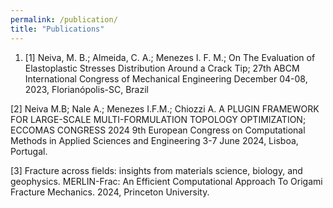 ```yaml
---
permalink: /publication/
title: "Publications"
---
```


1. [1] Neiva, M. B.; Almeida, C. A.; Menezes I. F. M.; On The Evaluation of Elastoplastic Stresses Distribution Around a Crack Tip;  27th ABCM International Congress of Mechanical Engineering December 04-08, 2023, Florianópolis-SC, Brazil

[2] Neiva M.B; Nale A.; Menezes I.F.M.; Chiozzi A. A PLUGIN FRAMEWORK FOR LARGE-SCALE MULTI-FORMULATION TOPOLOGY OPTIMIZATION;  ECCOMAS CONGRESS 2024 9th European Congress on Computational Methods in Applied Sciences and Engineering 3-7 June 2024, Lisboa, Portugal.

[3] Fracture across fields: insights from materials science, biology, and geophysics.  MERLIN-Frac: An Efficient Computational Approach To Origami Fracture Mechanics. 2024, Princeton University.
